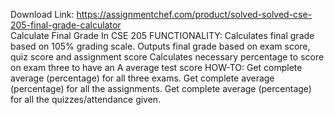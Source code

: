 Download Link: https://assignmentchef.com/product/solved-solved-cse-205-final-grade-calculator
<br>
Calculate Final Grade In CSE 205 FUNCTIONALITY: Calculates final grade based on 105% grading scale. Outputs final grade based on exam score, quiz score and assignment score Calculates necessary percentage to score on exam three to have an A average test score HOW-TO: Get complete average (percentage) for all three exams. Get complete average (percentage) for all the assignments. Get complete average (percentage) for all the quizzes/attendance given.